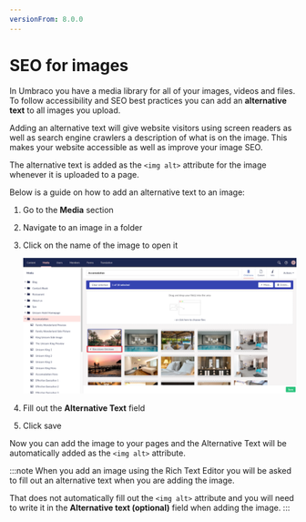 ```yaml
---
versionFrom: 8.0.0
---
```


# SEO for images

In Umbraco you have a media library for all of your images, videos and files. To follow accessibility and SEO best practices you can add an **alternative text** to all images you upload.

Adding an alternative text will give website visitors using screen readers as well as search engine crawlers a description of what is on the image. This makes your website accessible as well as improve your image SEO.

The alternative text is added as the `<img alt>` attribute for the image whenever it is uploaded to a page.

Below is a guide on how to add an alternative text to an image:

1. Go to the **Media** section
2. Navigate to an image in a folder
3. Click on the name of the image to open it

    ![Media library click on image name](images/Media-library-click-on-image-name.png)

4. Fill out the **Alternative Text** field
5. Click save

Now you can add the image to your pages and the Alternative Text will be automatically added as the `<img alt>` attribute.

:::note
When you add an image using the Rich Text Editor you will be asked to fill out an alternative text when you are adding the image.

That does not automatically fill out the `<img alt>` attribute and you will need to write it in the **Alternative text (optional)** field when adding the image.
:::
